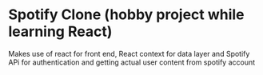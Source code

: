 # Spotify Clone (hobby project while learning React)

  Makes use of react for front end, React context for data layer and Spotify APi for authentication and getting actual user content from spotify account  
